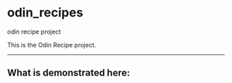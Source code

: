 # odin_recipes
odin recipe project

This is the Odin Recipe project.

--------------------------------------
What is demonstrated here:
--------------------------------------

